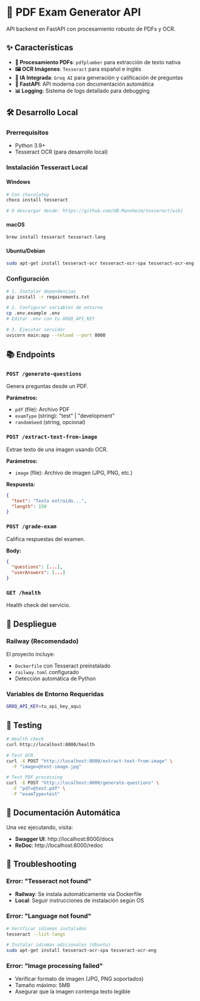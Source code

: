# 🐍 PDF Exam Generator API

API backend en FastAPI con procesamiento robusto de PDFs y OCR.

## ✨ Características

- **📄 Procesamiento PDFs**: `pdfplumber` para extracción de texto nativa
- **🖼️ OCR Imágenes**: `Tesseract` para español e inglés
- **🤖 IA Integrada**: `Groq AI` para generación y calificación de preguntas
- **🚀 FastAPI**: API moderna con documentación automática
- **📊 Logging**: Sistema de logs detallado para debugging

## 🛠️ Desarrollo Local

### Prerrequisitos
- Python 3.9+
- Tesseract OCR (para desarrollo local)

### Instalación Tesseract Local

#### Windows
```bash
# Con chocolatey
choco install tesseract

# O descargar desde: https://github.com/UB-Mannheim/tesseract/wiki
```

#### macOS
```bash
brew install tesseract tesseract-lang
```

#### Ubuntu/Debian
```bash
sudo apt-get install tesseract-ocr tesseract-ocr-spa tesseract-ocr-eng
```

### Configuración
```bash
# 1. Instalar dependencias
pip install -r requirements.txt

# 2. Configurar variables de entorno
cp .env.example .env
# Editar .env con tu GROQ_API_KEY

# 3. Ejecutar servidor
uvicorn main:app --reload --port 8000
```

## 📚 Endpoints

### `POST /generate-questions`
Genera preguntas desde un PDF.

**Parámetros:**
- `pdf` (file): Archivo PDF
- `examType` (string): "test" | "development"
- `randomSeed` (string, opcional)

### `POST /extract-text-from-image`
Extrae texto de una imagen usando OCR.

**Parámetros:**
- `image` (file): Archivo de imagen (JPG, PNG, etc.)

**Respuesta:**
```json
{
  "text": "Texto extraído...",
  "length": 150
}
```

### `POST /grade-exam`
Califica respuestas del examen.

**Body:**
```json
{
  "questions": [...],
  "userAnswers": [...]
}
```

### `GET /health`
Health check del servicio.

## 🚀 Despliegue

### Railway (Recomendado)
El proyecto incluye:
- `Dockerfile` con Tesseract preinstalado
- `railway.toml` configurado
- Detección automática de Python

### Variables de Entorno Requeridas
```bash
GROQ_API_KEY=tu_api_key_aqui
```

## 🧪 Testing

```bash
# Health check
curl http://localhost:8000/health

# Test OCR
curl -X POST "http://localhost:8000/extract-text-from-image" \
  -F "image=@test-image.jpg"

# Test PDF processing
curl -X POST "http://localhost:8000/generate-questions" \
  -F "pdf=@test.pdf" \
  -F "examType=test"
```

## 📖 Documentación Automática

Una vez ejecutando, visita:
- **Swagger UI**: http://localhost:8000/docs
- **ReDoc**: http://localhost:8000/redoc

## 🐛 Troubleshooting

### Error: "Tesseract not found"
- **Railway**: Se instala automáticamente via Dockerfile
- **Local**: Seguir instrucciones de instalación según OS

### Error: "Language not found"
```bash
# Verificar idiomas instalados
tesseract --list-langs

# Instalar idiomas adicionales (Ubuntu)
sudo apt-get install tesseract-ocr-spa tesseract-ocr-eng
```

### Error: "Image processing failed"
- Verificar formato de imagen (JPG, PNG soportados)
- Tamaño máximo: 5MB
- Asegurar que la imagen contenga texto legible
